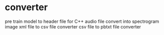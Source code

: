 # converter
pre train model to header file for C++
audio file convert into spectrogram image
xml file to csv file converter
csv file to pbtxt file converter
